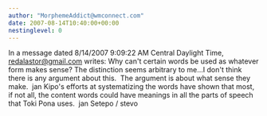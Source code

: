 ```yaml
---
author: "MorphemeAddict@wmconnect.com"
date: 2007-08-14T10:40:00+00:00
nestinglevel: 0
---
```

In a message dated 8/14/2007 9:09:22 AM Central Daylight Time, [redalastor@gmail.com](mailto://redalastor@gmail.com) writes:
Why can't certain words be used as whatever form makes sense? The distinction seems arbitrary to me...I don't think there is any argument about this.  The argument is about what sense they make.  jan Kipo's efforts at systematizing the words have shown that most, if not all, the content words could have meanings in all the parts of speech that Toki Pona uses.  jan Setepo / stevo